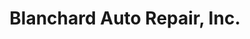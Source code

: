 ---
title: "Blanchard Auto Repair, Inc."
url: /shreveport/blanchard-auto-repair-inc/
shop: Autowerkstatt
---